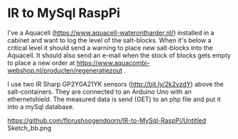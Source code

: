 # IR to MySql RaspPi

I've a Aquacell (https://www.aquacell-waterontharder.nl/) installed in a cabinet and want to log the level of the salt-blocks. When it's below a critical level it should send a warning to place new salt-blocks into the Aquacell. It should also send an e-mail when the stock of blocks gets empty to place a new order at https://www.aquacombi-webshop.nl/producten/regeneratiezout .

I use two IR Sharp GP2Y0A21YK sensors (http://bit.ly/2k2vzdY) above the salt-containers. They are connected to an Arduino Uno with an ethernetshield. The measured data is send (GET) to an php file and put it into a mySql database.

https://github.com/florushoogendoorn/IR-to-MySql-RaspPi/Untitled Sketch_bb.png



